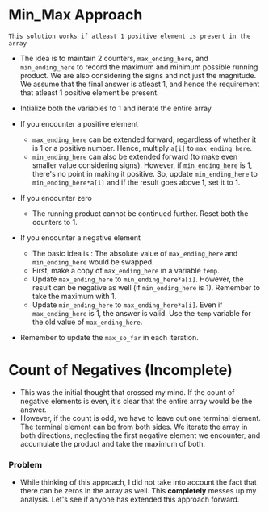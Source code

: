 # Min_Max Approach
    This solution works if atleast 1 positive element is present in the array

* The idea is to maintain 2 counters, `max_ending_here`, and `min_ending_here` to record the maximum and minimum possible running product. We are also considering the signs and not just the magnitude. We assume that the final answer is atleast 1, and hence the requirement that atleast 1 positive element be present.
* Intialize both the variables to 1 and iterate the entire array
* If you encounter a positive element
   * `max_ending_here` can be extended forward, regardless of whether it is 1 or a positive number. Hence, multiply `a[i]` to `max_ending_here`.
   * `min_ending_here` can also be extended forward (to make even smaller value considering signs). However, if `min_ending_here` is 1, there's no point in making it positive. So, update `min_ending_here` to `min_ending_here*a[i]` and if the result goes above 1, set it to 1. 

* If you encounter zero
    * The running product cannot be continued further. Reset both the counters to 1.

* If you encounter a negative element
    * The basic idea is : The absolute value of `max_ending_here` and `min_ending_here` would be swapped.
    * First, make a copy of `max_ending_here` in a variable `temp`. 
    * Update `max_ending_here` to `min_ending_here*a[i]`. However, the result can be negative as well (if `min_ending_here` is 1). Remember to take the maximum with 1.
    * Update `min_ending_here` to `max_ending_here*a[i]`. Even if `max_ending_here` is 1, the answer is valid. Use the `temp` variable for the old value of `max_ending_here`.

* Remember to update the `max_so_far` in each iteration.

# Count of Negatives (Incomplete)

* This was the initial thought that crossed my mind. If the count of negative elements is even, it's clear that the entire array would be the answer. 
* However, if the count is odd, we have to leave out one terminal element. The terminal element can be from both sides. We iterate the array in both directions, neglecting the first negative element we encounter, and accumulate the product and take the maximum of both.

### Problem

* While thinking of this approach, I did not take into account the fact that there can be zeros in the array as well. This **completely** messes up my analysis. Let's see if anyone has extended this approach forward.
